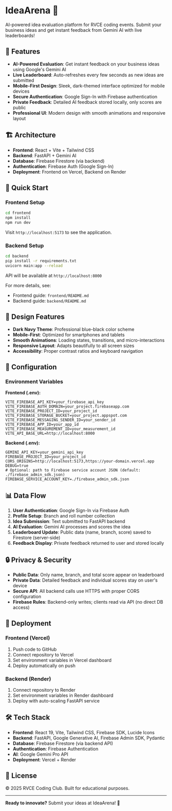 # IdeaArena 🚀

AI-powered idea evaluation platform for RVCE coding events. Submit your business ideas and get instant feedback from Gemini AI with live leaderboards!

## 🌟 Features

- **AI-Powered Evaluation**: Get instant feedback on your business ideas using Google's Gemini AI
- **Live Leaderboard**: Auto-refreshes every few seconds as new ideas are submitted
- **Mobile-First Design**: Sleek, dark-themed interface optimized for mobile devices
- **Secure Authentication**: Google Sign-In with Firebase authentication
- **Private Feedback**: Detailed AI feedback stored locally, only scores are public
- **Professional UI**: Modern design with smooth animations and responsive layout

## 🏗️ Architecture

- **Frontend**: React + Vite + Tailwind CSS
- **Backend**: FastAPI + Gemini AI
- **Database**: Firebase Firestore (via backend)
- **Authentication**: Firebase Auth (Google Sign-In)
- **Deployment**: Frontend on Vercel, Backend on Render

## 🚀 Quick Start

### Frontend Setup

```bash
cd frontend
npm install
npm run dev
```

Visit `http://localhost:5173` to see the application.

### Backend Setup

```bash
cd backend
pip install -r requirements.txt
uvicorn main:app --reload
```

API will be available at `http://localhost:8000`

For more details, see:
- Frontend guide: `frontend/README.md`
- Backend guide: `backend/README.md`

## 🎨 Design Features

- **Dark Navy Theme**: Professional blue-black color scheme
- **Mobile-First**: Optimized for smartphones and tablets
- **Smooth Animations**: Loading states, transitions, and micro-interactions
- **Responsive Layout**: Adapts beautifully to all screen sizes
- **Accessibility**: Proper contrast ratios and keyboard navigation

## 🔧 Configuration

### Environment Variables

**Frontend (.env):**
```
VITE_FIREBASE_API_KEY=your_firebase_api_key
VITE_FIREBASE_AUTH_DOMAIN=your_project.firebaseapp.com
VITE_FIREBASE_PROJECT_ID=your_project_id
VITE_FIREBASE_STORAGE_BUCKET=your_project.appspot.com
VITE_FIREBASE_MESSAGING_SENDER_ID=your_sender_id
VITE_FIREBASE_APP_ID=your_app_id
VITE_FIREBASE_MEASUREMENT_ID=your_measurement_id
VITE_API_BASE_URL=http://localhost:8000
```

**Backend (.env):**
```
GEMINI_API_KEY=your_gemini_api_key
FIREBASE_PROJECT_ID=your_project_id
CORS_ORIGINS=http://localhost:5173,https://your-domain.vercel.app
DEBUG=true
# Optional: path to Firebase service account JSON (default: ./firebase_admin_sdk.json)
FIREBASE_SERVICE_ACCOUNT_KEY=./firebase_admin_sdk.json
```

## 📊 Data Flow

1. **User Authentication**: Google Sign-In via Firebase Auth
2. **Profile Setup**: Branch and roll number collection
3. **Idea Submission**: Text submitted to FastAPI backend
4. **AI Evaluation**: Gemini AI processes and scores the idea
5. **Leaderboard Update**: Public data (name, branch, score) saved to Firestore (server-side)
6. **Feedback Display**: Private feedback returned to user and stored locally

## 🔒 Privacy & Security

- **Public Data**: Only name, branch, and total score appear on leaderboard
- **Private Data**: Detailed feedback and individual scores stay on user's device
- **Secure API**: All backend calls use HTTPS with proper CORS configuration
- **Firebase Rules**: Backend-only writes; clients read via API (no direct DB access)

## 🚢 Deployment

### Frontend (Vercel)
1. Push code to GitHub
2. Connect repository to Vercel
3. Set environment variables in Vercel dashboard
4. Deploy automatically on push

### Backend (Render)
1. Connect repository to Render
2. Set environment variables in Render dashboard
3. Deploy with auto-scaling FastAPI service

## 🛠️ Tech Stack

- **Frontend**: React 19, Vite, Tailwind CSS, Firebase SDK, Lucide Icons
- **Backend**: FastAPI, Google Generative AI, Firebase Admin SDK, Pydantic
- **Database**: Firebase Firestore (via backend API)
- **Authentication**: Firebase Authentication
- **AI**: Google Gemini Pro API
- **Deployment**: Vercel + Render

## 📝 License

© 2025 RVCE Coding Club. Built for educational purposes.

---

**Ready to innovate?** Submit your ideas at IdeaArena! 🎯